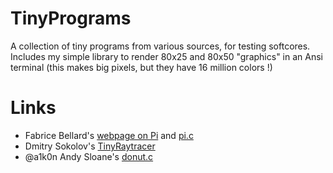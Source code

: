 # TinyPrograms
A collection of tiny programs from various sources, for testing softcores. Includes my simple library to
render 80x25 and 80x50 "graphics" in an Ansi terminal (this makes big pixels, but they have 16 million colors !)

# Links
- Fabrice Bellard's [webpage on Pi](https://bellard.org/pi/) and [pi.c](https://bellard.org/pi/pi.c)
- Dmitry Sokolov's [TinyRaytracer](https://github.com/ssloy/tinyraytracer)
- @a1k0n Andy Sloane's [donut.c](https://gist.github.com/a1k0n/8ea6516b4946ab36348fb61703dc3194)
